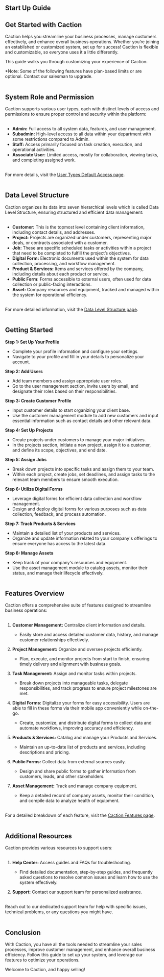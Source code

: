 ## Start Up Guide

## Get Started with Caction

Caction helps you streamline your business processes, manage customers effectively, and enhance overall business operations. Whether you’re joining an established or customized system, set up for success! Caction is flexible and customizable, so everyone uses it a little differently.<br>

This guide walks you through customizing your experience of Caction.<br>

*Note: Some of the following features have plan-based limits or are optional. Contact our salesman to upgrade.<br><br>


## System Role and Permission

Caction supports various user types, each with distinct levels of access and permissions to ensure proper control and security within the platform:<br><br>

- **Admin:** Full access to all system data, features, and user management.
- **Subadmin:** High-level access to all data within your department with some restrictions compared to Admin.
- **Staff:** Access primarily focused on task creation, execution, and operational activities.
- **Associate User:** Limited access, mostly for collaboration, viewing tasks, and completing assigned work.<br><br>
  
For more details, visit the [User Types Default Access page](https://support.caction.com/User_Types_Default_Access.html).<br><br>


## Data Level Structure

Caction organizes its data into seven hierarchical levels which is called Data Level Structure, ensuring structured and efficient data management:<br><br>

- **Customer:** This is the topmost level containing client information, including contact details, and addresses.
- **Project:** Projects are organized under customers, representing major deals,  or contracts associated with a customer.
- **Job:** These are specific scheduled tasks or activities within a project that need to be completed to fulfill the project’s objectives.
- **Digital Form:** Electronic documents used within the system for data collection, processing, and workflow management.
- **Product & Services:** Items and services offered by the company, including details about each product or service.
- **Public Form:** Forms accessible to external users, often used for data collection or public-facing interactions.
- **Asset:** Company resources and equipment, tracked and managed within the system for operational efficiency.<br><br>

For more detailed information, visit the [Data Level Structure page](https://support.caction.com/Data_Level_Structure.html).<br><br>


## Getting Started

**Step 1: Set Up Your Profile**<br>
- Complete your profile information and configure your settings.
- Navigate to your profile and fill in your details to personalize your account.<br>

**Step 2: Add Users**
- Add team members and assign appropriate user roles.
- Go to the user management section, invite users by email, and designate their roles based on their responsibilities.<br>

**Step 3: Create Customer Profile**
- Input customer details to start organizing your client base.
- Use the customer management module to add new customers and input essential information such as contact details and other relevant data.<br>

**Step 4: Set Up Projects**
- Create projects under customers to manage your major initiatives.
- In the projects section, initiate a new project, assign it to a customer, and define its scope, objectives, and end date.<br>

**Step 5: Assign Jobs**
- Break down projects into specific tasks and assign them to your team.
- Within each project, create jobs, set deadlines, and assign tasks to the relevant team members to ensure smooth execution.<br>

**Step 6: Utilize Digital Forms**
- Leverage digital forms for efficient data collection and workflow management.
- Design and deploy digital forms for various purposes such as data collection, feedback, and process automation.<br>

**Step 7: Track Products & Services**
- Maintain a detailed list of your products and services.
- Organize and update information related to your company's offerings to ensure everyone has access to the latest data.<br>

**Step 8: Manage Assets**
- Keep track of your company's resources and equipment.
- Use the asset management module to catalog assets, monitor their status, and manage their lifecycle effectively.<br><br>


## Features Overview

Caction offers a comprehensive suite of features designed to streamline business operations:<br><br>

1. **Customer Management:** Centralize client information and details.
   - Easily store and access detailed customer data, history, and manage customer relationships effectively.<br>

2. **Project Management:** Organize and oversee projects efficiently.
   - Plan, execute, and monitor projects from start to finish, ensuring timely delivery and alignment with business goals.<br>
     
3. **Task Management:** Assign and monitor tasks within projects.
   - Break down projects into manageable tasks, delegate responsibilities, and track progress to ensure project milestones are met.<br>

4. **Digital Forms:** Digitalize your forms for easy accessibility. Users are able to fill in these forms via their mobile app conveniently while on-the-go.
   - Create, customize, and distribute digital forms to collect data and automate workflows, improving accuracy and efficiency.<br>

5. **Products & Services:** Catalog and manage your Products and Services.
   - Maintain an up-to-date list of products and services, including descriptions and pricing.<br>

6. **Public Forms:** Collect data from external sources easily.
   - Design and share public forms to gather information from customers, leads, and other stakeholders.<br>

7. **Asset Management:** Track and manage company equipment.
   - Keep a detailed record of company assets, monitor their condition, and compile data to analyze health of equipment.<br><br>

For a detailed breakdown of each feature, visit the [Caction Features page](https://support.caction.com/#features-knowledge).<br><br>


## Additional Resources

Caction provides various resources to support users:<br><br>

1. **Help Center:** Access guides and FAQs for troubleshooting.
   - Find detailed documentation, step-by-step guides, and frequently asked questions to resolve common issues and learn how to use the system effectively.
    
2. **Support:** Contact our support team for personalized assistance.<br><br>

Reach out to our dedicated support team for help with specific issues, technical problems, or any questions you might have.<br><br>


## Conclusion

With Caction, you have all the tools needed to streamline your sales processes, improve customer management, and enhance overall business efficiency. Follow this guide to set up your system, and leverage our features to optimize your operations.<br>

Welcome to Caction, and happy selling!<br><br>

<!-- [Link Text](https://support.caction.com/Start_Up_Guide.html) -->
